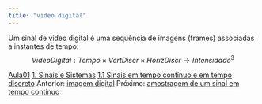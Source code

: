 ```yaml
---
title: "video digital"
---
```



Um sinal de video digital é uma sequência de imagens (frames)
associadas a instantes de tempo:
$$ VideoDigital: Tempo \times VertDiscr \times HorizDiscr \rightarrow Intensidade^3 $$

[Aula01](../Aula01.md)
[1. Sinais e Sistemas](../../topicos/1.%20Sinais%20e%20Sistemas.md)
[1.1 Sinais em tempo contínuo e em tempo discreto](../../topicos/1.1%20Sinais%20em%20tempo%20contínuo%20e%20em%20tempo%20discreto.md)
Anterior: [imagem digital](imagem%20digital.md)
Próximo: [amostragem de um sinal em tempo contínuo](amostragem%20de%20um%20sinal%20em%20tempo%20contínuo.md)
